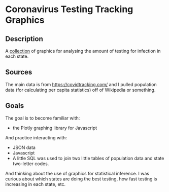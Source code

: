 Coronavirus Testing Tracking Graphics
=================
Description
------------------
A [collection](https://johnsherrill.heliohost.org/corona_graphs.html) of graphics for analysing the amount of testing for infection in each state.

Sources
----------------
The main data is from https://covidtracking.com/ and I pulled population data (for calculating per capita statistics) off of Wikipedia or something.

Goals
----------------
The goal is to become familiar with:
- the Plotly graphing library for Javascript

And practice interacting with:
- JSON data
- Javascript
- A little SQL was used to join two little tables of population data and state two-letter codes.

And thinking about the use of graphics for statistical inference. I was curious about which states are doing the best testing, how fast testing is increasing in each state, etc.